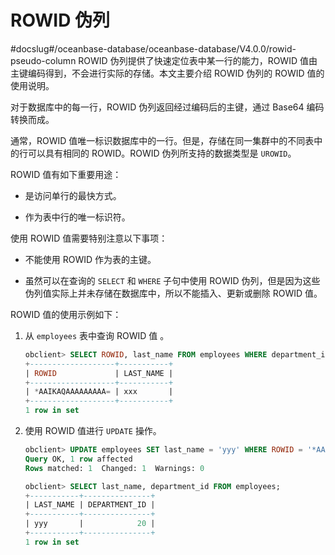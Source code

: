 ROWID 伪列 
=============================
#docslug#/oceanbase-database/oceanbase-database/V4.0.0/rowid-pseudo-column
ROWID 伪列提供了快速定位表中某一行的能力，ROWID 值由主键编码得到，不会进行实际的存储。本文主要介绍 ROWID 伪列的 ROWID 值的使用说明。

对于数据库中的每一行，ROWID 伪列返回经过编码后的主键，通过 Base64 编码转换而成。

通常，ROWID 值唯一标识数据库中的一行。但是，存储在同一集群中的不同表中的行可以具有相同的 ROWID。ROWID 伪列所支持的数据类型是 `UROWID`。

ROWID 值有如下重要用途：

* 是访问单行的最快方式。

  

* 作为表中行的唯一标识符。

  




使用 ROWID 值需要特别注意以下事项：

* 不能使用 ROWID 作为表的主键。

  

* 虽然可以在查询的 `SELECT` 和 `WHERE` 子句中使用 ROWID 伪列，但是因为这些伪列值实际上并未存储在数据库中，所以不能插入、更新或删除 ROWID 值。

  




ROWID 值的使用示例如下：

1. 从 `employees` 表中查询 ROWID 值 。

   ```sql
   obclient> SELECT ROWID, last_name FROM employees WHERE department_id = 20;
   +-------------------+-----------+
   | ROWID             | LAST_NAME |
   +-------------------+-----------+
   | *AAIKAQAAAAAAAAA= | xxx       |
   +-------------------+-----------+
   1 row in set
   ```

   

2. 使用 ROWID 值进行 `UPDATE` 操作。

   ```sql
   obclient> UPDATE employees SET last_name = 'yyy' WHERE ROWID = '*AAIKAQAAAAAAAAA=';
   Query OK, 1 row affected 
   Rows matched: 1  Changed: 1  Warnings: 0
   
   obclient> SELECT last_name, department_id FROM employees;
   +-----------+---------------+
   | LAST_NAME | DEPARTMENT_ID |
   +-----------+---------------+
   | yyy       |            20 |
   +-----------+---------------+
   1 row in set
   ```

   



